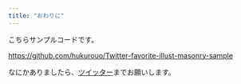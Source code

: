 ```yaml
---
title: "おわりに"
---
```


こちらサンプルコードです。

https://github.com/hukurouo/Twitter-favorite-illust-masonry-sample

なにかありましたら、[ツイッター](https://twitter.com/n1sym)までお願いします。
